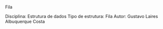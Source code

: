 Fila

Disciplina: Estrutura de dados
Tipo de estrutura: Fila
Autor: Gustavo Laires Albuquerque Costa
